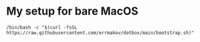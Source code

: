 # My setup for bare MacOS

```
/bin/bash -c "$(curl -fsSL https://raw.githubusercontent.com/errmakov/dotbox/main/bootstrap.sh)"
```

